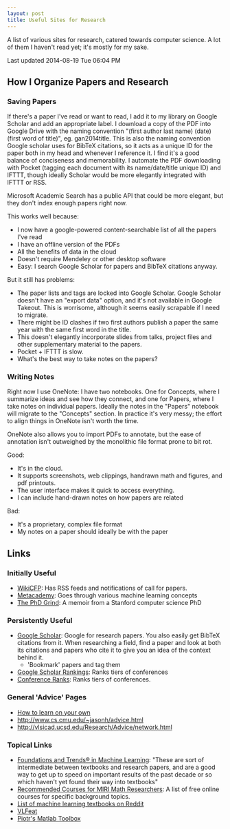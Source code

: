 ```yaml
---
layout: post
title: Useful Sites for Research
---
```


<!--TODO: history of past sites -->

A list of various sites for research, catered towards computer science. A lot of
them I haven't read yet; it's mostly for my sake.

<!--end excerpt-->
Last updated 2014-08-19 Tue 06:04 PM

## How I Organize Papers and Research

### Saving Papers
If there's a paper I've read or want to read, I add it to my library on Google
Scholar and add an appropriate label. I download a copy of the PDF into Google
Drive with the naming convention "(first author last name) (date) (first word of
title)", eg. gan2014title. This is also the naming convention Google scholar
uses for BibTeX citations, so it acts as a unique ID for the paper both in my
head and whenever I reference it. I find it's a good balance of conciseness and
memorability.  I automate the PDF downloading with Pocket
(tagging each document with its name/date/title unique ID) and IFTTT, though
ideally Scholar would be more elegantly integrated with IFTTT or RSS. 

Microsoft Academic Search has a public API that could be more elegant, but they
don't index enough papers right now.

This works well because:

- I now have a google-powered content-searchable list of all the papers I've read
- I have an offline version of the PDFs
- All the benefits of data in the cloud
- Doesn't require Mendeley or other desktop software
- Easy: I search Google Scholar for papers and BibTeX citations anyway.

But it still has problems:

- The paper lists and tags are locked into Google Scholar. Google Scholar
  doesn't have an "export data" option, and it's not available in Google
  Takeout. This is worrisome, although it seems easily scrapable if I need to
  migrate.
- There might be ID clashes if two first authors publish a paper the same year
  with the same first word in the title. 
- This doesn't elegantly incorporate slides from talks, project files and other
  supplementary material to the papers.
- Pocket + IFTTT is slow.
- What's the best way to take notes on the papers?

### Writing Notes
Right now I use OneNote: I have two notebooks. One for Concepts, where I
summarize ideas and see how they connect, and one for Papers, where I take notes
on individual papers. Ideally the notes in the "Papers" notebook will migrate to
the "Concepts" section. In practice it's very messy; the effort to align things
in OneNote isn't worth the time.

OneNote also allows you to import PDFs to annotate, but the ease of annotation
isn't outweighed by the monolithic file format prone to bit rot.

Good:

- It's in the cloud.
- It supports screenshots, web clippings, handrawn math and figures, and pdf printouts.
- The user interface makes it quick to access everything.
- I can include hand-drawn notes on how papers are related

Bad:

- It's a proprietary, complex file format
- My notes on a paper should ideally be with the paper

## Links

### Initially Useful
- [WikiCFP](http://www.wikicfp.com/cfp/): Has RSS feeds and notifications of
  call for papers.
- [Metacademy](http://www.metacademy.org/): Goes through various machine
  learning concepts
- [The PhD Grind](http://pgbovine.net/PhD-memoir.htm): A memoir from a Stanford
  computer science PhD 

### Persistently Useful
- [Google Scholar](http://scholar.google.com/): Google for research papers. You
  also easily get BibTeX citations from it. When researching a field, find a
  paper and look at both its citations and papers who cite it to give you an
  idea of the context behind it.
    - 'Bookmark' papers and tag them
- [Google Scholar
  Rankings](http://scholar.google.com/citations?view_op=top_venues&hl=en): Ranks
  tiers of conferences
- [Conference Ranks](http://www.conferenceranks.com): Ranks tiers of
  conferences.

### General 'Advice' Pages
- [How to learn on your own](http://www.metacademy.org/roadmaps/rgrosse/learn_on_your_own)
- http://www.cs.cmu.edu/~jasonh/advice.html
- http://vlsicad.ucsd.edu/Research/Advice/network.html

### Topical Links
- [Foundations and Trends® in Machine
  Learning](http://www.nowpublishers.com/journals/MAL/5): "These are sort of
  intermediate between textbooks and research papers, and are a good way to get
  up to speed on important results of the past decade or so which haven't yet
  found their way into textbooks"
- [Recommended Courses for MIRI Math
  Researchers](http://intelligence.org/courses/): A list of free online courses
  for specific background topics.
- [List of machine learning textbooks on
  Reddit](http://www.reddit.com/r/MachineLearning/comments/1jeawf/machine_learning_books/)
- [VLFeat](http://www.vlfeat.org/matlab/matlab.html)
- [Piotr's Matlab Toolbox](http://vision.ucsd.edu/~pdollar/toolbox/doc/index.html)

